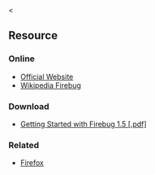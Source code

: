 &lt;

Resource
--------

### Online

-   [Official Website](http://getfirebug.com/)
-   [Wikipedia Firebug](http://en.wikipedia.org/wiki/Firebug_(web_development))

### Download

-   [Getting Started with Firebug 1.5 \[.pdf\]](http://refcardz.dzone.com/refcardz/getting-started-firebug-15)

### Related

-   [Firefox](firefox.html "Firefox Cheat Sheet")
